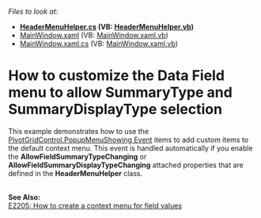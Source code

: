 <!-- default file list -->
*Files to look at*:

* **[HeaderMenuHelper.cs](./CS/WpfApplication53/HeaderMenuHelper.cs) (VB: [HeaderMenuHelper.vb](./VB/WpfApplication53/HeaderMenuHelper.vb))**
* [MainWindow.xaml](./CS/WpfApplication53/MainWindow.xaml) (VB: [MainWindow.xaml.vb](./VB/WpfApplication53/MainWindow.xaml.vb))
* [MainWindow.xaml.cs](./CS/WpfApplication53/MainWindow.xaml.cs) (VB: [MainWindow.xaml.vb](./VB/WpfApplication53/MainWindow.xaml.vb))
<!-- default file list end -->
# How to customize the Data Field menu to allow SummaryType and SummaryDisplayType selection


<p>This example demonstrates how to use the <a href="https://documentation.devexpress.com/#WPF/DevExpressXpfPivotGridPivotGridControl_PopupMenuShowingtopic">PivotGridControl.PopupMenuShowing Event</a> items to add custom items to the default context menu. This event is handled automatically if you enable the <strong>AllowFieldSummaryTypeChanging</strong> or  <strong>AllowFieldSummaryDisplayTypeChanging</strong> attached properties that are defined in the <strong>HeaderMenuHelper</strong> class. </p>
<p><br><strong>See Also:</strong><br><a href="https://www.devexpress.com/Support/Center/p/E2205">E2205: How to create a context menu for field values</a></p>

<br/>


